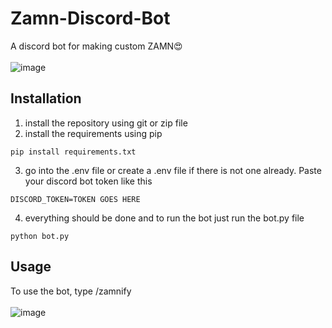 # Zamn-Discord-Bot
A discord bot for making custom ZAMN😍   
<br>
![image](https://github.com/user-attachments/assets/549ebd6e-2080-419f-ac7b-ae3d7a10aa61)

## Installation
1. install the repository using git or zip file
2. install the requirements using pip
```
pip install requirements.txt
```
3. go into the .env file or create a .env file if there is not one already. Paste your discord bot token like this
```
DISCORD_TOKEN=TOKEN GOES HERE
```
4. everything should be done and to run the bot just run the bot.py file
```
python bot.py
```

## Usage 
To use the bot, type /zamnify   
<br>
![image](https://github.com/user-attachments/assets/0b7bbded-687d-4ff5-b27b-0a06d3190f83)
